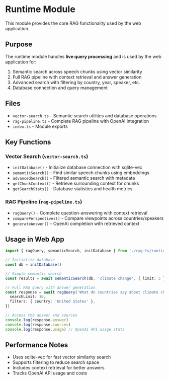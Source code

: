 # Runtime Module

This module provides the core RAG functionality used by the web application.

## Purpose

The runtime module handles **live query processing** and is used by the web application for:

1. Semantic search across speech chunks using vector similarity
2. Full RAG pipeline with context retrieval and answer generation
3. Advanced search with filtering by country, year, speaker, etc.
4. Database connection and query management

## Files

- `vector-search.ts` - Semantic search utilities and database operations
- `rag-pipeline.ts` - Complete RAG pipeline with OpenAI integration
- `index.ts` - Module exports

## Key Functions

### Vector Search (`vector-search.ts`)

- `initDatabase()` - Initialize database connection with sqlite-vec
- `semanticSearch()` - Find similar speech chunks using embeddings
- `advancedSearch()` - Filtered semantic search with metadata
- `getChunkContext()` - Retrieve surrounding context for chunks
- `getSearchStats()` - Database statistics and health metrics

### RAG Pipeline (`rag-pipeline.ts`)

- `ragQuery()` - Complete question-answering with context retrieval
- `comparePerspectives()` - Compare viewpoints across countries/speakers
- `generateAnswer()` - OpenAI completion with retrieved context

## Usage in Web App

```typescript
import { ragQuery, semanticSearch, initDatabase } from './rag-ts/runtime'

// Initialize database
const db = initDatabase()

// Simple semantic search
const results = await semanticSearch(db, 'climate change', { limit: 5 })

// Full RAG query with answer generation
const response = await ragQuery('What do countries say about climate change?', {
  searchLimit: 10,
  filters: { country: 'United States' },
})

// Access the answer and sources
console.log(response.answer)
console.log(response.sources)
console.log(response.usage) // OpenAI API usage stats
```

## Performance Notes

- Uses sqlite-vec for fast vector similarity search
- Supports filtering to reduce search space
- Includes context retrieval for better answers
- Tracks OpenAI API usage and costs
